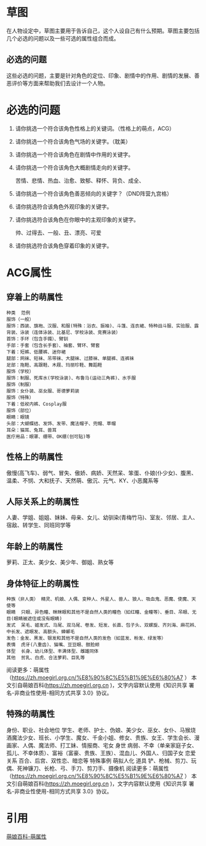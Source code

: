 # 草图

在人物设定中，草图主要用于告诉自己，这个人设自己有什么预期。草图主要包括几个必选的问题以及一些可选的属性组合而成。

## 必选的问题

这些必选的问题，主要是针对角色的定位、印象、剧情中的作用、剧情的发展、善恶评价等方面来帮助我们去设计一个人物。

# 必选的问题

1. 请你挑选一个符合该角色性格上的关键词。（性格上的萌点，ACG）
2. 请你挑选一个符合该角色气场的关键字。（耽美）

3. 请你挑选一个符合该角色在剧情中作用的关键字。

4. 请你挑选一个符合该角色大概剧情走向的关键字。

   苦情、悲情、热血、治愈、致郁、释怀、背负、成全、

5. 请你挑选一个符合该角色善恶倾向的关键字？（DND阵营九宫格）

6. 请你挑选符合该角色外观印象的关键字。

7. 请你挑选符合该角色在你眼中的主观印象的关键字。

   帅、过得去、一般、丑、漂亮、可爱

8. 请你挑选符合该角色穿着印象的关键字。

# ACG属性

## 穿着上的萌属性

```
种类	范例
服饰（一般）	
服饰：西装、旗袍、汉服、和服(特殊：浴衣、振袖)、斗篷、连衣裙、特种战斗服、实验服、露背装、泳装（连体泳装、比基尼、学校泳装、竞赛泳装）
首饰：手环（包含手镯）、臂钏
手部：手套（包含长手套）、袖套、臂环、臂套
下着：短裤、低腰裤、迷你裙
腿部：网袜、短袜、吊带袜、大腿袜、过膝袜、单腿裤、连裤袜
足部：拖鞋、高跟鞋、木屐、玛丽珍鞋、舞蹈鞋
服饰（学校）	
服饰：制服、死库水(学校泳装)、布鲁马(运动三角裤)、水手服
服饰（制服）	
服饰：女仆装、巫女服、哥德萝莉装
服饰（特殊）	
下着：低衩内裤、Cosplay服
服饰（部位）	
眼睛：眼镜
头部：大蝴蝶结、发饰、发带、魔法帽子、兜帽、草帽
耳朵：猫耳、兔耳、兽耳
医疗用品：眼罩、绷带、OK绷(创可贴)等
```

## 性格上的萌属性

傲慢(高飞车)、弱气、冒失、傲娇、病娇、天然呆、笨蛋、仆娘(仆少女)、腹黑、温柔、不悯、大和抚子、天然萌、傲沉、元气、KY、小恶魔系等

## 人际关系上的萌属性

人妻、学姐、姐姐、妹妹、母亲、女儿、幼驯染(青梅竹马)、室友、邻居、主人、宿敌、转学生、同班同学等

## 年龄上的萌属性

萝莉、正太、美少女、美少年、御姐、熟女等

## 身体特征上的萌属性

```
种族（非人类）	精灵、机娘、人偶、变种人、外星人、兽人、狼人、吸血鬼、恶魔、使魔、天使等
眼睛	只眼、异色瞳、眯眯眼和其他不是自然人类的瞳色（如红瞳、金瞳等）、垂目、吊眼、无目(眼睛被遮住或没有眼睛)
发式	呆毛、姬发式、马尾、双马尾、卷发、短发、长直、包子头、双螺旋、齐刘海、麻花辫、中长发、遮眼发、高额头、蟑螂毛
发色：金发、黑发、银发和其他不是自然人类的发色（如蓝发、粉发、绿发等）
表情	虎牙(八重齿)、猫嘴、豆豆眼、鼓脸颊
体型	长身、幼儿体型、丰满体型、雌雄同体
其他	贫乳、白虎、合法萝莉、巨乳等
```

阅读更多：萌属性（https://zh.moegirl.org.cn/%E8%90%8C%E5%B1%9E%E6%80%A7 ）
本文引自萌娘百科(https://zh.moegirl.org.cn )，文字内容默认使用《知识共享 署名-非商业性使用-相同方式共享 3.0》协议。

## 特殊的萌属性

身份、职业、社会地位	学生、老师、护士、伪娘、美少女、巫女、女仆、马猴烧酒魔法少女、班长、小学生、魔女、千金小姐、修女、贵族、女王、学生会长、漫画家、人偶、魔法师、打工妹、情报商、宅女 身世	病弱、不幸（单亲家庭子女、孤儿、不幸体质）、富裕（富豪、贵族、王族）、混血儿、外国人、归国子女 恋爱关系	百合、后宫、双性恋、暗恋等 特殊事例	萌拟人化 道具	铲、枪械、剪刀、玩偶、死神镰刀、长枪、弓、手刀、剪刀手、摄像机 阅读更多：萌属性（https://zh.moegirl.org.cn/%E8%90%8C%E5%B1%9E%E6%80%A7 ） 本文引自萌娘百科(https://zh.moegirl.org.cn )，文字内容默认使用《知识共享 署名-非商业性使用-相同方式共享 3.0》协议。

# 引用

[萌娘百科-萌属性](https://zh.moegirl.org.cn/%E8%90%8C%E5%B1%9E%E6%80%A7)

